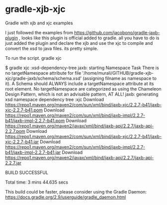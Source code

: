 # gradle-xjb-xjc
Gradle with xjb and xjc examples

I just followed the examples from https://github.com/jacobono/gradle-jaxb-plugin , looks like this plugin is official added to gradle.
all you have to do is just added the plugin and declare the xjb and use the xjc to compile and convert the xsd to java files. its pretty simple.


To run the script.
gradle xjc

$ gradle xjc
:xsd-dependency-tree
jaxb: starting Namespace Task
There is no targetNamespace attribute for file '/home/murali/GITHUB/gradle-xjb-xjc/gradle-jaxb/schema/schema.xsd' (assigning filname as namespace to it). A Schema should ALWAYS include a targetNamespace attribute at its root element.  No targetNamespace are categorized as using the Chameleon Design Pattern, which is not an advisable pattern, AT ALL!
jaxb: generating xsd namespace dependency tree
:xjc
Download https://repo1.maven.org/maven2/com/sun/xml/bind/jaxb-xjc/2.2.7-b41/jaxb-xjc-2.2.7-b41.pom
Download https://repo1.maven.org/maven2/com/sun/xml/bind/jaxb-impl/2.2.7-b41/jaxb-impl-2.2.7-b41.pom
Download https://repo1.maven.org/maven2/javax/xml/bind/jaxb-api/2.2.7/jaxb-api-2.2.7.pom
Download https://repo1.maven.org/maven2/com/sun/xml/bind/jaxb-xjc/2.2.7-b41/jaxb-xjc-2.2.7-b41.jar
Download https://repo1.maven.org/maven2/com/sun/xml/bind/jaxb-impl/2.2.7-b41/jaxb-impl-2.2.7-b41.jar
Download https://repo1.maven.org/maven2/javax/xml/bind/jaxb-api/2.2.7/jaxb-api-2.2.7.jar

BUILD SUCCESSFUL

Total time: 3 mins 44.635 secs

This build could be faster, please consider using the Gradle Daemon: https://docs.gradle.org/2.9/userguide/gradle_daemon.html





